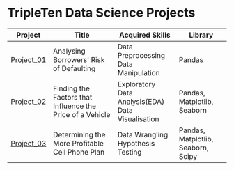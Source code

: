 # TripleTen Data Science Projects

| Project | Title | Acquired Skills | Library |
| ------------- | ------------- | ------------- | ------------- |
| [Project_01](Project_01) | Analysing Borrowers' Risk of Defaulting | Data Preprocessing<br>Data Manipulation | Pandas |
| [Project_02](Project_02) | Finding the Factors that Influence the Price of a Vehicle | Exploratory Data Analysis(EDA)<br>Data Visualisation | Pandas, Matplotlib, Seaborn |
| [Project_03](Project_03) | Determining the More Profitable Cell Phone Plan | Data Wrangling<br>Hypothesis Testing | Pandas, Matplotlib, Seaborn, Scipy |
